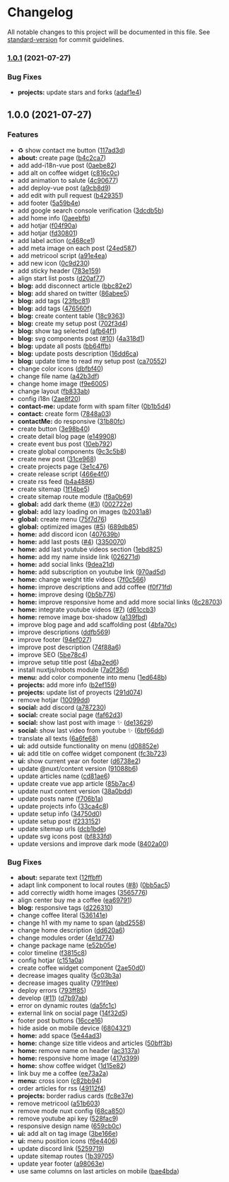 # Changelog

All notable changes to this project will be documented in this file. See [standard-version](https://github.com/conventional-changelog/standard-version) for commit guidelines.

### [1.0.1](https://github.com/pablosirera/pablosirera.com/compare/v1.0.0...v1.0.1) (2021-07-27)


### Bug Fixes

* **projects:** update stars and forks ([adaf1e4](https://github.com/pablosirera/pablosirera.com/commit/adaf1e4dde4356b67e58e6329cb73e16df3b6acc))

## 1.0.0 (2021-07-27)


### Features

* :recycle: show contact me button ([117ad3d](https://github.com/pablosirera/pablosirera.com/commit/117ad3d9bcc816c0c06e7401403fd56f38169163))
* **about:** create page ([b4c2ca7](https://github.com/pablosirera/pablosirera.com/commit/b4c2ca7aeb52ad67e1acb741726a298765d21120))
* add add-i18n-vue post ([0aebe82](https://github.com/pablosirera/pablosirera.com/commit/0aebe823b821d85b5febeb4f38e27f3e5b85a01e))
* add alt on coffee widget ([c816c0c](https://github.com/pablosirera/pablosirera.com/commit/c816c0cce6319594a0202c4e74f4beec80807f34))
* add animation to salute ([4c90677](https://github.com/pablosirera/pablosirera.com/commit/4c90677bbca4eb1754e640bf9eaa4f89cba92d66))
* add deploy-vue post ([a9cb8d9](https://github.com/pablosirera/pablosirera.com/commit/a9cb8d97830f6c7ef975508a53d04d19b02beeba))
* add edit with pull request ([b429351](https://github.com/pablosirera/pablosirera.com/commit/b42935158cda7396bc4dbf79175990b45b6fbc1e))
* add footer ([5a59b4e](https://github.com/pablosirera/pablosirera.com/commit/5a59b4ed8f946aa34995094007e49f6eb3ab9b65))
* add google search console verification ([3dcdb5b](https://github.com/pablosirera/pablosirera.com/commit/3dcdb5ba80219bec29f84203afb5d5e0225855af))
* add home info ([0aeebfb](https://github.com/pablosirera/pablosirera.com/commit/0aeebfbf0a7d7b817dec28968211e0b39899ddc7))
* add hotjar ([f04f90a](https://github.com/pablosirera/pablosirera.com/commit/f04f90a4423fe82015c8c5efe673ac3f8e2780ee))
* add hotjar ([fd30801](https://github.com/pablosirera/pablosirera.com/commit/fd30801f753023e23fe3d5625ea161a0ffb10042))
* add label action ([c468ce1](https://github.com/pablosirera/pablosirera.com/commit/c468ce10da0aae19a52e7d4de890b9cb458befb6))
* add meta image on each post ([24ed587](https://github.com/pablosirera/pablosirera.com/commit/24ed587344b76520a34dd181cc2b382e8e7dbd20))
* add metricool script ([a91e4ea](https://github.com/pablosirera/pablosirera.com/commit/a91e4eac6b4dc31ab8f372e0b21c795dbe0def82))
* add new icon ([0c9d230](https://github.com/pablosirera/pablosirera.com/commit/0c9d2305a79b1f5ea139bc9262ca20e1d7ecbdf5))
* add sticky header ([783e159](https://github.com/pablosirera/pablosirera.com/commit/783e159f19681906819a7ce12b7d85fecbe52328))
* align start list posts ([d20af77](https://github.com/pablosirera/pablosirera.com/commit/d20af7708946bee552143d81309560f914a2b9ae))
* **blog:** add disconnect article ([bbc82e2](https://github.com/pablosirera/pablosirera.com/commit/bbc82e21d80bedfead652b68d2712785126de223))
* **blog:** add shared on twitter ([86abee5](https://github.com/pablosirera/pablosirera.com/commit/86abee53c0ce53a29abd0abc225fe31661545340))
* **blog:** add tags ([23fbc81](https://github.com/pablosirera/pablosirera.com/commit/23fbc8122f58e6db21fb214ded4eefa42de20947))
* **blog:** add tags ([476560f](https://github.com/pablosirera/pablosirera.com/commit/476560f1c1872d7689c27ec456b5649551d6078a))
* **blog:** create content table ([18c9363](https://github.com/pablosirera/pablosirera.com/commit/18c9363099748c2b61a89abbf2c2a3640498d548))
* **blog:** create my setup post ([702f3d4](https://github.com/pablosirera/pablosirera.com/commit/702f3d49609431bbe827ce8816c6415755370b60))
* **blog:** show tag selected ([afb64f1](https://github.com/pablosirera/pablosirera.com/commit/afb64f1582e4a24617ad125d9b9e2ebc28db717c))
* **blog:** svg components post ([#10](https://github.com/pablosirera/pablosirera.com/issues/10)) ([4a318d1](https://github.com/pablosirera/pablosirera.com/commit/4a318d1dea9456cf876af8a73c201c8e5de758f1))
* **blog:** update all posts ([bb64ffb](https://github.com/pablosirera/pablosirera.com/commit/bb64ffb651ca2a71a5844a87235f1570c91241ee))
* **blog:** update posts description ([16dd6ca](https://github.com/pablosirera/pablosirera.com/commit/16dd6caec3bc83f9b5c1d016e1d7d40da5a1065e))
* **blog:** update time to read my setup post ([ca70552](https://github.com/pablosirera/pablosirera.com/commit/ca7055294b367f5329bb9e8ef5cb4875707319cf))
* change color icons ([dbfbf40](https://github.com/pablosirera/pablosirera.com/commit/dbfbf40e5f0648e60c88ff7e2722aede851d3ad4))
* change file name ([a42b3df](https://github.com/pablosirera/pablosirera.com/commit/a42b3dfe08a9d3addefcb5c157f2136c11153c17))
* change home image ([f9e6005](https://github.com/pablosirera/pablosirera.com/commit/f9e60051ac72b700f4851f53e95d4a186cb9e79c))
* change layout ([fb833ab](https://github.com/pablosirera/pablosirera.com/commit/fb833abd822d044e59dc8d921fda3de079f49297))
* config i18n ([2ae8f20](https://github.com/pablosirera/pablosirera.com/commit/2ae8f2014b625223fb9ee5740c1311d2636ccac7))
* **contact-me:** update form with spam filter ([0b1b5d4](https://github.com/pablosirera/pablosirera.com/commit/0b1b5d4b607f15deec6a38a2799746985491ebe9))
* **contact:** create form ([7848a03](https://github.com/pablosirera/pablosirera.com/commit/7848a03b9ecc582b77496962d76d59f6d6bc0928))
* **contactMe:** do responsive ([31b80fc](https://github.com/pablosirera/pablosirera.com/commit/31b80fc78cd13f891606c8aa674b41cf3e4c9c69))
* create button ([3e98b40](https://github.com/pablosirera/pablosirera.com/commit/3e98b40670aa1b69faf6c36f884f3004fde9ac06))
* create detail blog page ([e149908](https://github.com/pablosirera/pablosirera.com/commit/e149908522e4909762fb1ff514ed693e51409228))
* create event bus post ([10eb792](https://github.com/pablosirera/pablosirera.com/commit/10eb792019188e31bdf93175b40177719fe4eb8a))
* create global components ([9c3c5b8](https://github.com/pablosirera/pablosirera.com/commit/9c3c5b81da95183ee1c34cbbc6d7f9115c0a64c6))
* create new post ([31ce968](https://github.com/pablosirera/pablosirera.com/commit/31ce968e27072f579379a217a82fe12ad225e495))
* create projects page ([3e1c476](https://github.com/pablosirera/pablosirera.com/commit/3e1c47640a97f59da50cad4efb59b9b05065b28f))
* create release script ([466e4f0](https://github.com/pablosirera/pablosirera.com/commit/466e4f07be937c7cd803dd7ffcd7bdea15eec440))
* create rss feed ([b4a4886](https://github.com/pablosirera/pablosirera.com/commit/b4a488620c2be263095b4e15e970ea399ce79dd5))
* create sitemap ([1f14be5](https://github.com/pablosirera/pablosirera.com/commit/1f14be5b433f515b7a4cfb3c69210c8d9bddb020))
* create sitemap route module ([f8a0b69](https://github.com/pablosirera/pablosirera.com/commit/f8a0b69cb3f7deb49bb29069658c8aa6a66c4bb2))
* **global:** add dark theme ([#3](https://github.com/pablosirera/pablosirera.com/issues/3)) ([002722e](https://github.com/pablosirera/pablosirera.com/commit/002722e0f2054c6cce4ebf11223cda6104b76eb5))
* **global:** add lazy loading on images ([b2031a8](https://github.com/pablosirera/pablosirera.com/commit/b2031a82bd29d48b30dd87bc17542e82e1e3a60b))
* **global:** create menu ([75f7d76](https://github.com/pablosirera/pablosirera.com/commit/75f7d76fd0b8235a4df8aa75fc58dad5229f8809))
* **global:** optimized images ([#5](https://github.com/pablosirera/pablosirera.com/issues/5)) ([689db85](https://github.com/pablosirera/pablosirera.com/commit/689db8555c3ac5e54d63413e8a445c34b72aaa18))
* **home:** add discord icon ([407639b](https://github.com/pablosirera/pablosirera.com/commit/407639be2ad0de4af212746d7c05a89b60443fbf))
* **home:** add last posts ([#4](https://github.com/pablosirera/pablosirera.com/issues/4)) ([3350070](https://github.com/pablosirera/pablosirera.com/commit/3350070b3ea8375208651f620fe962baf02329a7))
* **home:** add last youtube videos section ([1ebd825](https://github.com/pablosirera/pablosirera.com/commit/1ebd82545769fbf1cec83189c199feb7e9095720))
* **home:** add my name inside link ([026271d](https://github.com/pablosirera/pablosirera.com/commit/026271df0c6886cb6a351ac03f296e95e2a111a6))
* **home:** add social links ([9dea21d](https://github.com/pablosirera/pablosirera.com/commit/9dea21d75ec74ec71070208f7868629c8328d1c0))
* **home:** add subscription on youtube link ([970ad5d](https://github.com/pablosirera/pablosirera.com/commit/970ad5d4fcda78c41d4605eb96e550853b6ee4ae))
* **home:** change weight title videos ([7f0c566](https://github.com/pablosirera/pablosirera.com/commit/7f0c566d53a82818a7228a7ca34321b53d7858f9))
* **home:** improve descriptions and add coffee ([f0f71fd](https://github.com/pablosirera/pablosirera.com/commit/f0f71fdd04840019182a883c80ce77735de3b429))
* **home:** improve desing ([0b5b776](https://github.com/pablosirera/pablosirera.com/commit/0b5b77654f0a64c15c8cbed4d62fed7aca334d30))
* **home:** improve responsive home and add more social links ([6c28703](https://github.com/pablosirera/pablosirera.com/commit/6c28703959a0e2a519279d232516f9508df32b20))
* **home:** integrate youtube videos ([#7](https://github.com/pablosirera/pablosirera.com/issues/7)) ([d61ccb3](https://github.com/pablosirera/pablosirera.com/commit/d61ccb376107c281f84211d542d9395aecb8186f))
* **home:** remove image box-shadow ([a139fbd](https://github.com/pablosirera/pablosirera.com/commit/a139fbd30d06e78195c0d353cb419ee2bedfdf04))
* improve blog page and add scaffolding post ([4bfa70c](https://github.com/pablosirera/pablosirera.com/commit/4bfa70c201426d570f65705ab839d7fc2c12f596))
* improve descriptions ([ddfb569](https://github.com/pablosirera/pablosirera.com/commit/ddfb56946757bb4df22c54e42d895e41829f60e1))
* improve footer ([94ef027](https://github.com/pablosirera/pablosirera.com/commit/94ef027b84a9fd9fb67e984613b2d3fe8ab94bd2))
* improve post description ([74f88a6](https://github.com/pablosirera/pablosirera.com/commit/74f88a6aca293d09db96aa22a8ea39ba16b106a0))
* improve SEO ([5be78c4](https://github.com/pablosirera/pablosirera.com/commit/5be78c4bab6dc508887a77b7f9227ad5c3c963fa))
* improve setup title post ([4ba2ed6](https://github.com/pablosirera/pablosirera.com/commit/4ba2ed6a80016ea2ae8c5afe02a6546b3a99ee73))
* install nuxtjs/robots module ([7a0f36d](https://github.com/pablosirera/pablosirera.com/commit/7a0f36db1a01ae638421f9e5c89e395075762eff))
* **menu:** add color componente into menu ([1ed648b](https://github.com/pablosirera/pablosirera.com/commit/1ed648b607c1d36c36a1694e848a9d6f2cbaa533))
* **projects:** add more info ([b2ef159](https://github.com/pablosirera/pablosirera.com/commit/b2ef159ae8d9da8956d20bad0aace1da31bfd168))
* **projects:** update list of proyects ([291d074](https://github.com/pablosirera/pablosirera.com/commit/291d07428d5dedfda70427c466c29c26b0fd7621))
* remove hotjar ([10099dd](https://github.com/pablosirera/pablosirera.com/commit/10099dd21f30b5af38245da79e37c005cae2982c))
* **social:** add discord ([a787230](https://github.com/pablosirera/pablosirera.com/commit/a7872308e970c2b21d2c766456b559e9e2cbb4af))
* **social:** create social page ([faf62d3](https://github.com/pablosirera/pablosirera.com/commit/faf62d3e46f2683e1c0e4dcd65e9f789db4a51ea))
* **social:** show last post with image :sparkles: ([de13629](https://github.com/pablosirera/pablosirera.com/commit/de13629d722e5ca6d7f50a9d47b4fc061d1d7c32))
* **social:** show last video from youtube :sparkles: ([6bf66dd](https://github.com/pablosirera/pablosirera.com/commit/6bf66dd34defc0a0c144172a83d84ec1d4a85d1c))
* translate all texts ([6a6fe68](https://github.com/pablosirera/pablosirera.com/commit/6a6fe68f1b0a5d5bac5618fa34d53dfd595a53b1))
* **ui:** add outside functionality on menu ([d08852e](https://github.com/pablosirera/pablosirera.com/commit/d08852e8fd754e8f0d2050d859e609f70e859485))
* **ui:** add title on coffee widget component ([fc3b723](https://github.com/pablosirera/pablosirera.com/commit/fc3b7239dd88cb6e71beccfe326d993e28d2ba40))
* **ui:** show current year on footer ([d6738e2](https://github.com/pablosirera/pablosirera.com/commit/d6738e282525cdffb6b248e7f0bb44e09a7650ad))
* update @nuxt/content version ([91088b6](https://github.com/pablosirera/pablosirera.com/commit/91088b6c50ee971fdef8be156a0987d6b363e598))
* update articles name ([cd81ae6](https://github.com/pablosirera/pablosirera.com/commit/cd81ae6eae263b153959dfc4b8ea4725a22d67fa))
* update create vue app article ([85b7ac4](https://github.com/pablosirera/pablosirera.com/commit/85b7ac4b3f8dbd98c7889bc783d52b083c135691))
* update nuxt content version ([38a0bdd](https://github.com/pablosirera/pablosirera.com/commit/38a0bdd678caa70de79140e026cdfb24cd127b9a))
* update posts name ([f706b1a](https://github.com/pablosirera/pablosirera.com/commit/f706b1a1e4d98a1be59afe311760172565a6d747))
* update projects info ([33ca4c8](https://github.com/pablosirera/pablosirera.com/commit/33ca4c865f48640d2a20a3cf23f073c94a45c6b8))
* update setup info ([34750d0](https://github.com/pablosirera/pablosirera.com/commit/34750d085ca591ca8ad76d47b7a1e3fdfd762718))
* update setup post ([f233152](https://github.com/pablosirera/pablosirera.com/commit/f233152d425d96f17ecb2099c6ee7e2b0e6c9935))
* update sitemap urls ([dcb1bde](https://github.com/pablosirera/pablosirera.com/commit/dcb1bdee269068c2dce5913142824f8361bf1b51))
* update svg icons post ([bf833fd](https://github.com/pablosirera/pablosirera.com/commit/bf833fd7dd53dccc9c42565053b955de374bedc1))
* update versions and improve dark mode ([8402a00](https://github.com/pablosirera/pablosirera.com/commit/8402a00fa04357db2529998d2e3a72a5a6209b55))


### Bug Fixes

* **about:** separate text ([12ffbff](https://github.com/pablosirera/pablosirera.com/commit/12ffbff8eaf679f68f3a20ac2bbdf74d03cf5f41))
* adapt link component to local routes ([#8](https://github.com/pablosirera/pablosirera.com/issues/8)) ([0bb5ac5](https://github.com/pablosirera/pablosirera.com/commit/0bb5ac5fcdf5f3c688839d97ddd072e59e9b116f))
* add correctly width home images ([3565776](https://github.com/pablosirera/pablosirera.com/commit/35657761d10ec4ba0cd460c35216600ffb19b62e))
* align center buy me a coffee ([ea69791](https://github.com/pablosirera/pablosirera.com/commit/ea697913b48004ef4b055d3515d899b13a2358ad))
* **blog:** responsive tags ([d226310](https://github.com/pablosirera/pablosirera.com/commit/d22631022cbe6f9f6b547de11e50f10d7afdb99d))
* change coffee literal ([536141e](https://github.com/pablosirera/pablosirera.com/commit/536141e42a544b0e39ed0be82aeaf587b1e3697c))
* change h1 with my name to span ([abd2558](https://github.com/pablosirera/pablosirera.com/commit/abd2558a22711871fb4ee466c0b82376fb45bc9e))
* change home description ([dd620a6](https://github.com/pablosirera/pablosirera.com/commit/dd620a6bc3a26035df5a83fae4de40a0205cec7d))
* change modules order ([4e1d774](https://github.com/pablosirera/pablosirera.com/commit/4e1d774666e8ee8259d22f3c6317c63a01685361))
* change package name ([e52b05e](https://github.com/pablosirera/pablosirera.com/commit/e52b05ee3006b9714430b740cacf09e4afce379c))
* color timeline ([f3815c8](https://github.com/pablosirera/pablosirera.com/commit/f3815c817558c31308c8cbf051473d1143580ca8))
* config hotjar ([c151a0a](https://github.com/pablosirera/pablosirera.com/commit/c151a0a4c3e4b90a03809c2c762bb9b89b009e0f))
* create coffee widget component ([2ae50d0](https://github.com/pablosirera/pablosirera.com/commit/2ae50d0779858bbcb628a8c504e31bc2ef4808e0))
* decrease images quality ([5c03b3a](https://github.com/pablosirera/pablosirera.com/commit/5c03b3a20a0b6eebed458c37a499c9fb700e94bf))
* decrease images quality ([791f9ee](https://github.com/pablosirera/pablosirera.com/commit/791f9eeea35f8a97b66e433becc096ec8bd676b2))
* deploy errors ([793ff85](https://github.com/pablosirera/pablosirera.com/commit/793ff85974f02827442dcf9f9abc2ccb553fb730))
* develop ([#11](https://github.com/pablosirera/pablosirera.com/issues/11)) ([d7b97ab](https://github.com/pablosirera/pablosirera.com/commit/d7b97abf6b1f3c39c67d33954b8de3cd8eed235e))
* error on dynamic routes ([da5fc1c](https://github.com/pablosirera/pablosirera.com/commit/da5fc1c16b6f2f93380f469318d6b3557bf92ffe))
* external link on social page ([14f32d5](https://github.com/pablosirera/pablosirera.com/commit/14f32d5176eeab46c189c577aeb7ba101b15db2a))
* footer post buttons ([16cce16](https://github.com/pablosirera/pablosirera.com/commit/16cce16ef78c1a21d647c8036d37d7e0b6f20e06))
* hide aside on mobile device ([6804321](https://github.com/pablosirera/pablosirera.com/commit/68043219ea2f80eb80a91c6336ae5d331e0bacd2))
* **home:** add space ([5e44ad3](https://github.com/pablosirera/pablosirera.com/commit/5e44ad3b5bd39e89c5a641ef305a0517ccea21bc))
* **home:** change size title videos and articles ([50bff3b](https://github.com/pablosirera/pablosirera.com/commit/50bff3bf4365e5d74b498a5034af5b40dd11df26))
* **home:** remove name on header ([ac3137a](https://github.com/pablosirera/pablosirera.com/commit/ac3137ac283776c35e4fbb14262c941d9f896fd2))
* **home:** responsive home image ([417d399](https://github.com/pablosirera/pablosirera.com/commit/417d39906dc6c27a73f4ca7debb9a84048421ed5))
* **home:** show coffee widget ([1d15e82](https://github.com/pablosirera/pablosirera.com/commit/1d15e82200a63280fd2818b91f338db59159de11))
* link buy me a coffee ([ee73a2a](https://github.com/pablosirera/pablosirera.com/commit/ee73a2aff382288918f0b8a9560e6eb59ae3cc02))
* **menu:** cross icon ([c82bb94](https://github.com/pablosirera/pablosirera.com/commit/c82bb94922dea6253f9417fbbbc019f42a82fa76))
* order articles for rss ([49112f4](https://github.com/pablosirera/pablosirera.com/commit/49112f46b13b00a54799ca3233d39aec5da46bc4))
* **projects:** border radius cards ([fc8e37e](https://github.com/pablosirera/pablosirera.com/commit/fc8e37ecbb942f9b8bbc825531e4ee0e4d8fa91d))
* remove metricool ([a51b603](https://github.com/pablosirera/pablosirera.com/commit/a51b603224e4b7838a10a557b9563ab9e10a4096))
* remove mode nuxt config ([68ca850](https://github.com/pablosirera/pablosirera.com/commit/68ca8508925fbb5e2bd5200175ef5f3ba103b7fd))
* remove youtube api key ([528fac9](https://github.com/pablosirera/pablosirera.com/commit/528fac96de1af17252f65c98e15c8b556e627f75))
* responsive design name ([659cb0c](https://github.com/pablosirera/pablosirera.com/commit/659cb0c6152edb2a34b3ad2b516df921f97ac09b))
* **ui:** add alt on tag image ([3be166e](https://github.com/pablosirera/pablosirera.com/commit/3be166efbfc6af23393ac5e9daeee80f26d42cfc))
* **ui:** menu position icons ([f6e4406](https://github.com/pablosirera/pablosirera.com/commit/f6e44064deb14368bf69de49d63d9a6578f08d81))
* update discord link ([5259719](https://github.com/pablosirera/pablosirera.com/commit/5259719b4bd8aa0ef372f5599fcaa7dcccb74a2b))
* update sitemap routes ([1b39705](https://github.com/pablosirera/pablosirera.com/commit/1b39705df40491b0ba43545b31016f728a95da01))
* update year footer ([a98063e](https://github.com/pablosirera/pablosirera.com/commit/a98063ee4952845ba0034250fda581251ee6f94d))
* use same columns on last articles on mobile ([bae4bda](https://github.com/pablosirera/pablosirera.com/commit/bae4bdad12bf8074acef34f080adb53e0d1d38ee))
